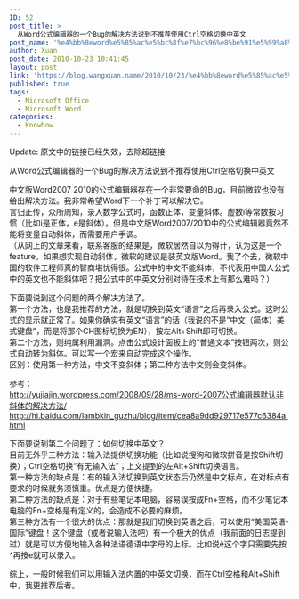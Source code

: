 ```yaml
---
ID: 52
post_title: >
  从Word公式编辑器的一个Bug的解决方法说到不推荐使用Ctrl空格切换中英文
post_name: '%e4%bb%8eword%e5%85%ac%e5%bc%8f%e7%bc%96%e8%be%91%e5%99%a8%e7%9a%84%e4%b8%80%e4%b8%aabug%e7%9a%84%e8%a7%a3%e5%86%b3%e6%96%b9%e6%b3%95%e8%af%b4%e5%88%b0%e4%b8%8d%e6%8e%a8%e8%8d%90%e4%bd%bf%e7%94%a8ctrl'
author: Xuan
post_date: 2010-10-23 10:41:45
layout: post
link: 'https://blog.wangxuan.name/2010/10/23/%e4%bb%8eword%e5%85%ac%e5%bc%8f%e7%bc%96%e8%be%91%e5%99%a8%e7%9a%84%e4%b8%80%e4%b8%aabug%e7%9a%84%e8%a7%a3%e5%86%b3%e6%96%b9%e6%b3%95%e8%af%b4%e5%88%b0%e4%b8%8d%e6%8e%a8%e8%8d%90%e4%bd%bf%e7%94%a8ctrl/'
published: true
tags:
  - Microsoft Office
  - Microsoft Word
categories:
  - Knowhow
---
```

Update:
原文中的链接已经失效，去除超链接

从Word公式编辑器的一个Bug的解决方法说到不推荐使用Ctrl空格切换中英文

中文版Word2007 2010的公式编辑器存在一个非常要命的Bug，目前微软也没有给出解决方法。我非常希望Word下一个补丁可以解决它。  
言归正传，众所周知，录入数学公式时，函数正体，变量斜体。虚数i等常数按习惯（比如i是正体，e是斜体）。但是中文版Word2007/2010中的公式编辑器竟然不能将变量自动斜体，而需要用户手调。  
（从网上的文章来看，联系客服的结果是，微软居然自以为得计，认为这是一个feature。如果想实现自动斜体，微软的建议是装英文版Word。我了个去，微软中国的软件工程师真的智商堪忧得很。公式中的中文不能斜体，不代表用中国人公式中的英文也不能斜体吧？把公式中的中英文分别对待在技术上有那么难吗？）

下面要说到这个问题的两个解决方法了。  
第一个方法，也是我推荐的方法，就是切换到英文“语言”之后再录入公式。这时公式的显示就正常了。如果你确实有英文“语言”的话（我说的不是“中文（简体）美式键盘”，而是将那个CH图标切换为EN），按左Alt+Shift即可切换。  
第二个方法，则纯属利用漏洞。点击公式设计面板上的“普通文本”按钮两次，则公式自动转为斜体。可以写一个宏来自动完成这个操作。  
区别：使用第一种方法，中文不变斜体；第二种方法中文则会变斜体。

参考：  
http://yujiajin.wordpress.com/2008/09/28/ms-word-2007公式编辑器默认非斜体的解决方法/  
http://hi.baidu.com/lambkin_guzhu/blog/item/cea8a9dd929717e577c6384a.html  

下面要说到第二个问题了：如何切换中英文？  
目前无外乎三种方法：输入法提供切换功能（比如说搜狗和微软拼音是按Shift切换）；Ctrl空格切换“有无输入法”；上文提到的左Alt+Shift切换语言。  
第一种方法的缺点是：有的输入法切换到英文状态后仍然是中文标点，在对标点有要求的时候就务须慎重。优点是方便快捷。  
第二种方法的缺点是：对于有些笔记本电脑，容易误按成Fn+空格，而不少笔记本电脑的Fn+空格是有定义的，会造成不必要的麻烦。  
第三种方法有一个很大的优点：那就是我们切换到英语之后，可以使用“美国英语-国际”键盘！这个键盘（或者说输入法吧）有一个极大的优点（我前面的日志提到过）就是可以方便地输入各种法语德语中字母的上标。比如说ê这个字只需要先按^再按e就可以录入。  

综上，一般时候我们可以用输入法内置的中英文切换，而在Ctrl空格和Alt+Shift中，我更推荐后者。